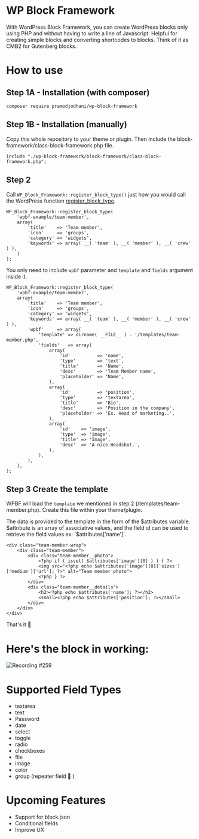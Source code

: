 # WP Block Framework
With WordPress Block Framework, you can create WordPress blocks only using PHP and without having to write a line of Javascript. Helpful for creating simple blocks and converting shortcodes to blocks. Think of it as CMB2 for Gutenberg blocks.

# How to use

## Step 1A - Installation (with composer)

```
composer require pramodjodhani/wp-block-framework
```

## Step 1B - Installation (manually)

Copy this whole repository to your theme or plugin. Then include the block-framework/class-block-framework.php file.

```
include "./wp-block-framework/block-framework/class-block-framework.php";
```

## Step 2
Call `WP_Block_Framework::register_block_type()` just how you would call the WordPress function [register_block_type](https://developer.wordpress.org/reference/functions/register_block_type/). 

```
WP_Block_Framework::register_block_type(
	'wpbf-example/team-member',
	array(
		'title'    => 'Team member',
		'icon'     => 'groups',
		'category' => 'widgets',
		'keywords' => array( __( 'team' ), __( 'member' ), __( 'crew' ) ),
	)
);
```

You only need to include `wpbf` parameter and `template` and `fields` argument inside it.

```
WP_Block_Framework::register_block_type(
	'wpbf-example/team-member',
	array(
		'title'    => 'Team member',
		'icon'     => 'groups',
		'category' => 'widgets',
		'keywords' => array( __( 'team' ), __( 'member' ), __( 'crew' ) ),
		'wpbf'     => array(
			'template' => dirname( __FILE__ ) . '/templates/team-member.php',
			'fields'   => array(
				array(
					'id'          => 'name',
					'type'        => 'text',
					'title'       => 'Name',
					'desc'        => 'Team Member name',
					'placeholder' => 'Name',
				),
				array(
					'id'          => 'position',
					'type'        => 'textarea',
					'title'       => 'Bio',
					'desc'        => 'Position in the company',
					'placeholder' => 'Ex. Head of marketing..',
				),
				array(
					'id'    => 'image',
					'type'  => 'image',
					'title' => 'Image',
					'desc'  => 'A nice Headshot.',
				),
			),
		),
	),
);
```
## Step 3 Create the template

WPBF will load the `template` we mentioned in step 2 (/templates/team-member.php). Create this file within your theme/plugin. 

The data is provided to the template in the form of the $attributes variable. $attribute is an array of associative values, and the field id can be used to retrieve the field values ex: `$attributes['name']`.


```
<div class="team-member-wrap">
	<div class="team-member">
		<div class="team-member__photo">
			<?php if ( isset( $attributes['image'][0] ) ) { ?>
			<img src="<?php echo $attributes['image'][0]['sizes']['medium']['url']; ?>" alt="Team member photo">
			<?php } ?>
		</div>
		<div class="team-member__details">
			<h2><?php echo $attributes['name']; ?></h2>
			<small><?php echo $attributes['position']; ?></small>
		</div>
	</div>
</div>
```

That's it 🕺


# Here's the block in working:

![Recording #259](https://user-images.githubusercontent.com/5794565/190054565-c1876651-66b3-4b6f-ac58-2c11430056f3.gif)




# Supported Field Types
- textarea
- text
- Password
- date
- select
- toggle
- radio
- checkboxes
- file
- image
- color
- group (repeater field 🔁 )

# Upcoming Features
- Support for block.json
- Conditional fields
- Improve UX
